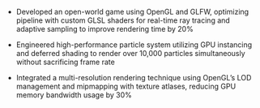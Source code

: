 - Developed an open-world game using OpenGL and GLFW, optimizing pipeline with custom GLSL shaders for real-time ray
tracing and adaptive sampling to improve rendering time by 20%

- Engineered high-performance particle system utilizing GPU instancing and deferred shading to render over 10,000 particles
simultaneously without sacrificing frame rate

- Integrated a multi-resolution rendering technique using OpenGL’s LOD management and mipmapping with texture atlases,
reducing GPU memory bandwidth usage by 30%
